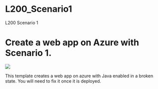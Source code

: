 # L200_Scenario1
L200 Scenario 1
# Create a web app on Azure with Scenario 1.

<a href="https://portal.azure.com/#create/Microsoft.Template/uri/https%3A%2F%2Fraw.githubusercontent.com%2Fsureddy1%2FL200%2Fmaster%2FScenario2%2Fazuredeploy.json" target="_blank">
    <img src="http://azuredeploy.net/deploybutton.png"/>
</a>

This template creates a web app on azure with Java enabled in a broken state. You will need to fix it once it is deployed.
